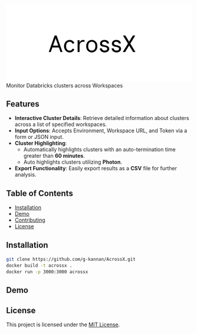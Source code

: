 ![AcrossX](assets/AcrossX.png)
Monitor Databricks clusters across Workspaces

## Features

- **Interactive Cluster Details**: Retrieve detailed information about clusters across a list of specified workspaces.
- **Input Options**: Accepts Environment, Workspace URL, and Token via a form or JSON input.
- **Cluster Highlighting**:
  - Automatically highlights clusters with an auto-termination time greater than **60 minutes**.
  - Auto highlights clusters utilizing **Photon**.
- **Export Functionality**: Easily export results as a **CSV** file for further analysis.

## Table of Contents

- [Installation](#installation)
- [Demo](#demo)
- [Contributing](#contributing)
- [License](#license)

## Installation

```bash
git clone https://github.com/g-kannan/AcrossX.git
docker build -t acrossx .
docker run -p 3000:3000 acrossx
```

## Demo

## License

This project is licensed under the [MIT License](LICENSE).